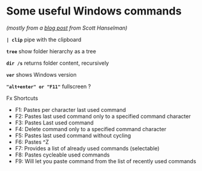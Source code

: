 # Some useful Windows commands

*(mostly from a [blog post](http://www.hanselman.com/blog/ForgottenButAwesomeWindowsCommandPromptFeatures.aspx) from Scott Hanselman)*


**`| clip`**
pipe with the clipboard

**`tree`**
show folder hierarchy as a tree

 **`dir /s`**
returns folder content, recursively

**`ver`**
shows Windows version

**`"alt+enter" or "F11"`**
fullscreen ?


Fx Shortcuts
- F1: Pastes per character last used command
- F2: Pastes last used command only to a specified command character
- F3: Pastes Last used command
- F4: Delete command only to a specified command character
- F5: Pastes last used command without cycling
- F6: Pastes ^Z
- F7: Provides a list of already used commands (selectable)
- F8: Pastes cycleable used commands
- F9: Will let you paste command from the list of recently used commands
